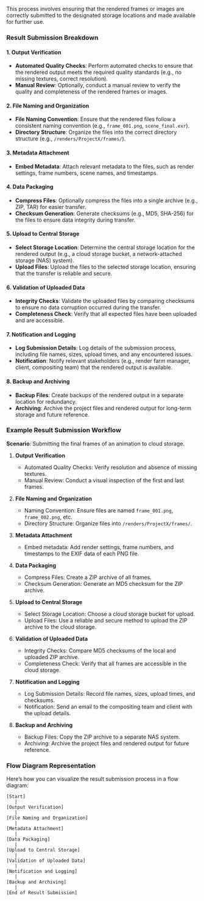 This process involves ensuring that the rendered frames or images are correctly submitted to the designated storage locations and made available for further use. 

### Result Submission Breakdown

#### 1. **Output Verification**
- **Automated Quality Checks**: Perform automated checks to ensure that the rendered output meets the required quality standards (e.g., no missing textures, correct resolution).
- **Manual Review**: Optionally, conduct a manual review to verify the quality and completeness of the rendered frames or images.

#### 2. **File Naming and Organization**
- **File Naming Convention**: Ensure that the rendered files follow a consistent naming convention (e.g., `frame_001.png`, `scene_final.exr`).
- **Directory Structure**: Organize the files into the correct directory structure (e.g., `/renders/ProjectX/frames/`).

#### 3. **Metadata Attachment**
- **Embed Metadata**: Attach relevant metadata to the files, such as render settings, frame numbers, scene names, and timestamps.

#### 4. **Data Packaging**
- **Compress Files**: Optionally compress the files into a single archive (e.g., ZIP, TAR) for easier transfer.
- **Checksum Generation**: Generate checksums (e.g., MD5, SHA-256) for the files to ensure data integrity during transfer.

#### 5. **Upload to Central Storage**
- **Select Storage Location**: Determine the central storage location for the rendered output (e.g., a cloud storage bucket, a network-attached storage (NAS) system).
- **Upload Files**: Upload the files to the selected storage location, ensuring that the transfer is reliable and secure.

#### 6. **Validation of Uploaded Data**
- **Integrity Checks**: Validate the uploaded files by comparing checksums to ensure no data corruption occurred during the transfer.
- **Completeness Check**: Verify that all expected files have been uploaded and are accessible.

#### 7. **Notification and Logging**
- **Log Submission Details**: Log details of the submission process, including file names, sizes, upload times, and any encountered issues.
- **Notification**: Notify relevant stakeholders (e.g., render farm manager, client, compositing team) that the rendered output is available.

#### 8. **Backup and Archiving**
- **Backup Files**: Create backups of the rendered output in a separate location for redundancy.
- **Archiving**: Archive the project files and rendered output for long-term storage and future reference.

### Example Result Submission Workflow

**Scenario**: Submitting the final frames of an animation to cloud storage.

1. **Output Verification**
   - Automated Quality Checks: Verify resolution and absence of missing textures.
   - Manual Review: Conduct a visual inspection of the first and last frames.

2. **File Naming and Organization**
   - Naming Convention: Ensure files are named `frame_001.png`, `frame_002.png`, etc.
   - Directory Structure: Organize files into `/renders/ProjectX/frames/`.

3. **Metadata Attachment**
   - Embed metadata: Add render settings, frame numbers, and timestamps to the EXIF data of each PNG file.

4. **Data Packaging**
   - Compress Files: Create a ZIP archive of all frames.
   - Checksum Generation: Generate an MD5 checksum for the ZIP archive.

5. **Upload to Central Storage**
   - Select Storage Location: Choose a cloud storage bucket for upload.
   - Upload Files: Use a reliable and secure method to upload the ZIP archive to the cloud storage.

6. **Validation of Uploaded Data**
   - Integrity Checks: Compare MD5 checksums of the local and uploaded ZIP archive.
   - Completeness Check: Verify that all frames are accessible in the cloud storage.

7. **Notification and Logging**
   - Log Submission Details: Record file names, sizes, upload times, and checksums.
   - Notification: Send an email to the compositing team and client with the upload details.

8. **Backup and Archiving**
   - Backup Files: Copy the ZIP archive to a separate NAS system.
   - Archiving: Archive the project files and rendered output for future reference.

### Flow Diagram Representation

Here’s how you can visualize the result submission process in a flow diagram:

```
[Start]
   |
[Output Verification]
   |
[File Naming and Organization]
   |
[Metadata Attachment]
   |
[Data Packaging]
   |
[Upload to Central Storage]
   |
[Validation of Uploaded Data]
   |
[Notification and Logging]
   |
[Backup and Archiving]
   |
[End of Result Submission]
```

